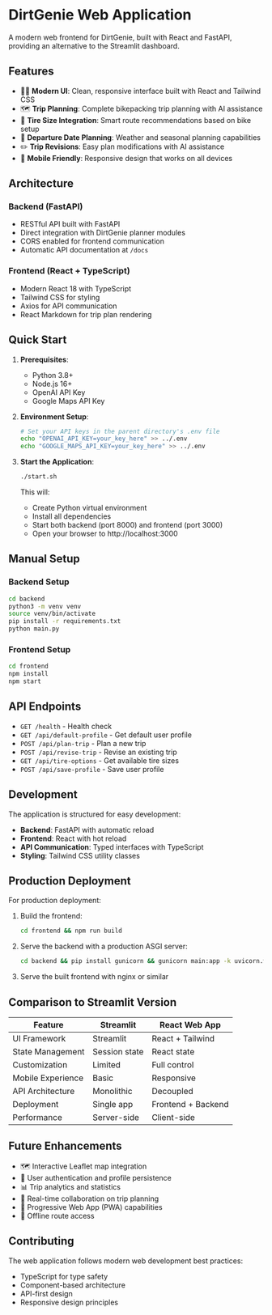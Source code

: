 # DirtGenie Web Application

A modern web frontend for DirtGenie, built with React and FastAPI, providing an alternative to the Streamlit dashboard.

## Features

- 🚴‍♂️ **Modern UI**: Clean, responsive interface built with React and Tailwind CSS
- 🗺️ **Trip Planning**: Complete bikepacking trip planning with AI assistance  
- 🛞 **Tire Size Integration**: Smart route recommendations based on bike setup
- 📅 **Departure Date Planning**: Weather and seasonal planning capabilities
- ✏️ **Trip Revisions**: Easy plan modifications with AI assistance
- 📱 **Mobile Friendly**: Responsive design that works on all devices

## Architecture

### Backend (FastAPI)
- RESTful API built with FastAPI
- Direct integration with DirtGenie planner modules
- CORS enabled for frontend communication
- Automatic API documentation at `/docs`

### Frontend (React + TypeScript)
- Modern React 18 with TypeScript
- Tailwind CSS for styling
- Axios for API communication
- React Markdown for trip plan rendering

## Quick Start

1. **Prerequisites**:
   - Python 3.8+
   - Node.js 16+
   - OpenAI API Key
   - Google Maps API Key

2. **Environment Setup**:
   ```bash
   # Set your API keys in the parent directory's .env file
   echo "OPENAI_API_KEY=your_key_here" >> ../.env
   echo "GOOGLE_MAPS_API_KEY=your_key_here" >> ../.env
   ```

3. **Start the Application**:
   ```bash
   ./start.sh
   ```

   This will:
   - Create Python virtual environment
   - Install all dependencies
   - Start both backend (port 8000) and frontend (port 3000)
   - Open your browser to http://localhost:3000

## Manual Setup

### Backend Setup
```bash
cd backend
python3 -m venv venv
source venv/bin/activate
pip install -r requirements.txt
python main.py
```

### Frontend Setup
```bash
cd frontend
npm install
npm start
```

## API Endpoints

- `GET /health` - Health check
- `GET /api/default-profile` - Get default user profile
- `POST /api/plan-trip` - Plan a new trip
- `POST /api/revise-trip` - Revise an existing trip
- `GET /api/tire-options` - Get available tire sizes
- `POST /api/save-profile` - Save user profile

## Development

The application is structured for easy development:

- **Backend**: FastAPI with automatic reload
- **Frontend**: React with hot reload
- **API Communication**: Typed interfaces with TypeScript
- **Styling**: Tailwind CSS utility classes

## Production Deployment

For production deployment:

1. Build the frontend:
   ```bash
   cd frontend && npm run build
   ```

2. Serve the backend with a production ASGI server:
   ```bash
   cd backend && pip install gunicorn && gunicorn main:app -k uvicorn.workers.UvicornWorker
   ```

3. Serve the built frontend with nginx or similar

## Comparison to Streamlit Version

| Feature           | Streamlit     | React Web App      |
| ----------------- | ------------- | ------------------ |
| UI Framework      | Streamlit     | React + Tailwind   |
| State Management  | Session state | React state        |
| Customization     | Limited       | Full control       |
| Mobile Experience | Basic         | Responsive         |
| API Architecture  | Monolithic    | Decoupled          |
| Deployment        | Single app    | Frontend + Backend |
| Performance       | Server-side   | Client-side        |

## Future Enhancements

- 🗺️ Interactive Leaflet map integration
- 💾 User authentication and profile persistence
- 📊 Trip analytics and statistics
- 🔄 Real-time collaboration on trip planning
- 📱 Progressive Web App (PWA) capabilities
- 🧭 Offline route access

## Contributing

The web application follows modern web development best practices:
- TypeScript for type safety
- Component-based architecture
- API-first design
- Responsive design principles

